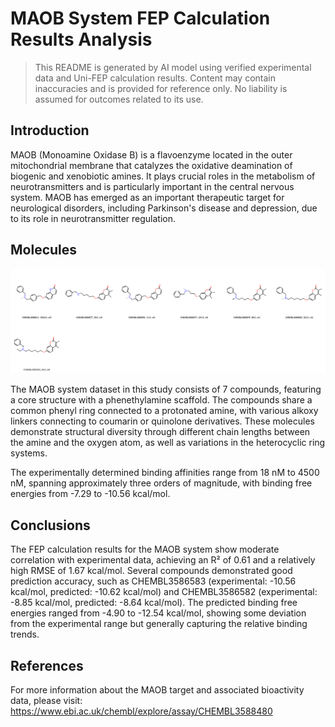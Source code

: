 # MAOB System FEP Calculation Results Analysis

> This README is generated by AI model using verified experimental data and Uni-FEP calculation results. Content may contain inaccuracies and is provided for reference only. No liability is assumed for outcomes related to its use.

## Introduction

MAOB (Monoamine Oxidase B) is a flavoenzyme located in the outer mitochondrial membrane that catalyzes the oxidative deamination of biogenic and xenobiotic amines. It plays crucial roles in the metabolism of neurotransmitters and is particularly important in the central nervous system. MAOB has emerged as an important therapeutic target for neurological disorders, including Parkinson's disease and depression, due to its role in neurotransmitter regulation.

## Molecules

![Molecular structures of representative compounds](mol_grid.png)

The MAOB system dataset in this study consists of 7 compounds, featuring a core structure with a phenethylamine scaffold. The compounds share a common phenyl ring connected to a protonated amine, with various alkoxy linkers connecting to coumarin or quinolone derivatives. These molecules demonstrate structural diversity through different chain lengths between the amine and the oxygen atom, as well as variations in the heterocyclic ring systems.

The experimentally determined binding affinities range from 18 nM to 4500 nM, spanning approximately three orders of magnitude, with binding free energies from -7.29 to -10.56 kcal/mol.

## Conclusions

The FEP calculation results for the MAOB system show moderate correlation with experimental data, achieving an R² of 0.61 and a relatively high RMSE of 1.67 kcal/mol. Several compounds demonstrated good prediction accuracy, such as CHEMBL3586583 (experimental: -10.56 kcal/mol, predicted: -10.62 kcal/mol) and CHEMBL3586582 (experimental: -8.85 kcal/mol, predicted: -8.64 kcal/mol). The predicted binding free energies ranged from -4.90 to -12.54 kcal/mol, showing some deviation from the experimental range but generally capturing the relative binding trends.

## References

For more information about the MAOB target and associated bioactivity data, please visit:
https://www.ebi.ac.uk/chembl/explore/assay/CHEMBL3588480 